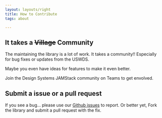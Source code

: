 ```yaml
---
layout: layouts/right
title: How to Contribute
tags: about

---
```


## It takes a ~~Village~~ Community
The maintaining the library is a lot of work. It takes a community!! Especially for bug fixes or updates from the USWDS.

Maybe you even have ideas for features to make it even better.

Join the Design Systems JAMStack community on Teams to get envolved.

## Submit a issue or a pull request
If you see a bug... please use our [Github issues](https://github.com/ux-at-icfnext/11/issues) to report. Or better yet, Fork the library and submit a pull request with the fix.



